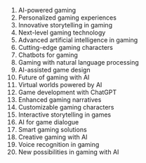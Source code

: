 1. AI-powered gaming
2. Personalized gaming experiences
3. Innovative storytelling in gaming
4. Next-level gaming technology
5. Advanced artificial intelligence in gaming
6. Cutting-edge gaming characters
7. Chatbots for gaming
8. Gaming with natural language processing
9. AI-assisted game design
10. Future of gaming with AI
11. Virtual worlds powered by AI
12. Game development with ChatGPT
13. Enhanced gaming narratives
14. Customizable gaming characters
15. Interactive storytelling in games
16. AI for game dialogue
17. Smart gaming solutions
18. Creative gaming with AI
19. Voice recognition in gaming
20. New possibilities in gaming with AI


